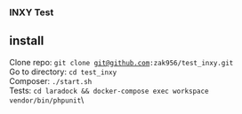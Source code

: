 ### INXY Test

## install
Clone repo: <code>git clone git@github.com:zak956/test_inxy.git</code>\
Go to directory: <code>cd test_inxy</code>\
Composer: <code>./start.sh</code>\
Tests: <code>cd laradock && docker-compose exec workspace vendor/bin/phpunit</code>\
